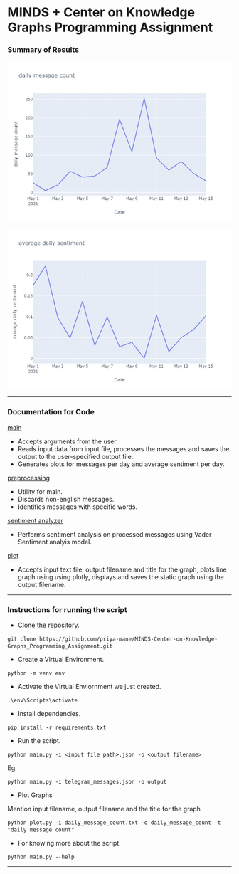 # MINDS + Center on Knowledge Graphs  Programming Assignment


### Summary of Results

![Number of messages per day](daily_message_count.jpeg)


![Average Sentiment per day](sentiment.jpeg)

***

### Documentation for Code

[main](main.py) 

- Accepts arguments from the user. 
- Reads input data from input file, processes the messages and saves the output to the user-specified output file.
- Generates plots for messages per day and average sentiment per day.

[preprocessing](preprocessing.py)

- Utility for main.
- Discards non-english messages.
- Identifies messages with specific words.

[sentiment analyzer](sentiment_analyzer.py)

- Performs sentiment analysis on processed messages using Vader Sentiment analyis model.

[plot](plot.py)

- Accepts input text file, output filename and title for the graph, plots line graph using using plotly, displays and saves the static graph using the output filename.

***

### Instructions for running the script

- Clone the repository.

```
git clone https://github.com/priya-mane/MINDS-Center-on-Knowledge-Graphs_Programming_Assignment.git
```

- Create a Virtual Environment.

```
python -m venv env
```

- Activate the Virtual Enviornment we just created.

```
.\env\Scripts\activate
```

- Install dependencies.

```
pip install -r requirements.txt
```

- Run the script.

```
python main.py -i <input file path>.json -o <output filename>
```

Eg. 
```
python main.py -i telegram_messages.json -o output
```

- Plot Graphs

Mention input filename, output filename and the title for the graph

```
python plot.py -i daily_message_count.txt -o daily_message_count -t "daily message count"
```

- For knowing more about the script.

```
python main.py --help
```
***


